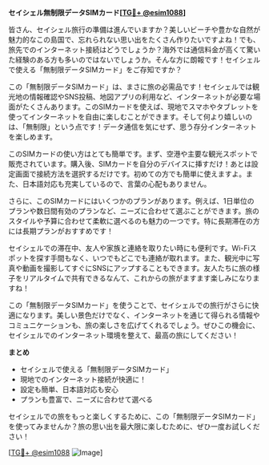 **セイシェル無制限データSIMカード[[TG💪+ @esim1088](https://t.me/s/esim1088)]**

皆さん、セイシェル旅行の準備は進んでいますか？美しいビーチや豊かな自然が魅力的なこの島国で、忘れられない思い出をたくさん作りたいですよね！でも、旅先でのインターネット接続はどうでしょうか？海外では通信料金が高くて驚いた経験のある方も多いのではないでしょうか。そんな方に朗報です！セイシェルで使える「無制限データSIMカード」をご存知ですか？

この「無制限データSIMカード」は、まさに旅の必需品です！セイシェルでは観光地の情報確認やSNS投稿、地図アプリの利用など、インターネットが必要な場面がたくさんあります。このSIMカードを使えば、現地でスマホやタブレットを使ってインターネットを自由に楽しむことができます。そして何より嬉しいのは、「無制限」という点です！データ通信を気にせず、思う存分インターネットを楽しめます。

このSIMカードの使い方はとても簡単です。まず、空港や主要な観光スポットで販売されています。購入後、SIMカードを自分のデバイスに挿すだけ！あとは設定画面で接続方法を選択するだけです。初めての方でも簡単に使えますよ。また、日本語対応も充実しているので、言葉の心配もありません。

さらに、このSIMカードにはいくつかのプランがあります。例えば、1日単位のプランや数日間有効のプランなど、ニーズに合わせて選ぶことができます。旅のスタイルや予算に合わせて柔軟に選べるのも魅力の一つです。特に長期滞在の方には長期プランがおすすめです！

セイシェルでの滞在中、友人や家族と連絡を取りたい時にも便利です。Wi-Fiスポットを探す手間もなく、いつでもどこでも連絡が取れます。また、観光中に写真や動画を撮影してすぐにSNSにアップすることもできます。友人たちに旅の様子をリアルタイムで共有できるなんて、これからの旅がますます楽しみになりますね！

この「無制限データSIMカード」を使うことで、セイシェルでの旅行がさらに快適になります。美しい景色だけでなく、インターネットを通じて得られる情報やコミュニケーションも、旅の楽しさを広げてくれるでしょう。ぜひこの機会に、セイシェルでのインターネット環境を整えて、最高の旅にしてください！

**まとめ**
- セイシェルで使える「無制限データSIMカード」
- 現地でのインターネット接続が快適に！
- 設定も簡単、日本語対応も安心
- プランも豊富で、ニーズに合わせて選べる

セイシェルでの旅をもっと楽しくするために、この「無制限データSIMカード」を使ってみませんか？旅の思い出を最大限に楽しむために、ぜひ一度お試しください！

[[TG💪+ @esim1088](https://t.me/s/esim1088) ![Image](https://i.postimg.cc/Y0z9fWf4/image.png)]